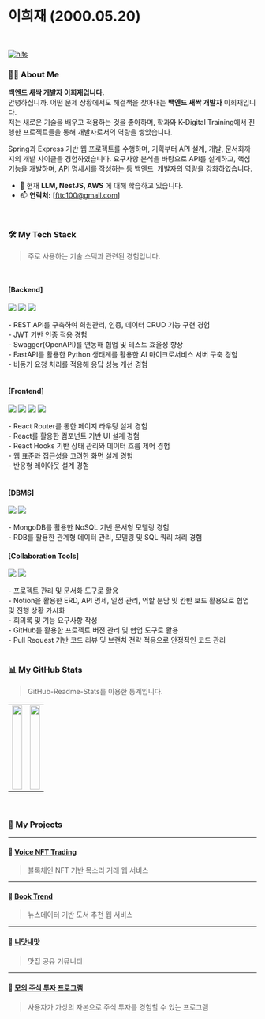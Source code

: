# 이희재 (2000.05.20) 

<br/>

[![hits](https://myhits.vercel.app/api/hit/https%3A%2F%2Fmyhits.vercel.app?color=blue&label=hits&size=small&base_count=1000)](https://myhits.vercel.app)

### 👨‍💻 About Me
**백엔드 새싹 개발자 이희재입니다.**
<br>
안녕하십니까. 어떤 문제 상황에서도 해결책을 찾아내는 **백엔드 새싹 개발자** 이희재입니다.
<br>
저는 새로운 기술을 배우고 적용하는 것을 좋아하며, 학과와 K-Digital Training에서 진행한 프로젝트들을 통해
개발자로서의 역량을 쌓았습니다.

Spring과 Express 기반 웹 프로젝트를 수행하며, 기획부터 API 설계, 개발, 문서화까지의 개발 사이클을 경험하였습니다. 요구사항 분석을 바탕으로 API를 설계하고, 핵심 기능을 개발하며, API 명세서를 작성하는 등 백엔드 
개발자의 역량을 강화하였습니다.

- 🌱 현재 **LLM, NestJS, AWS** 에 대해 학습하고 있습니다.
- 📫 **연락처:** [fttc100@gmail.com]

<br/>

### 🛠️ My Tech Stack
> 주로 사용하는 기술 스택과 관련된 경험입니다.

<br>

#### **[Backend]**
<p>
  <img src="https://img.shields.io/badge/Express-000000?style=for-the-badge&logo=express&logoColor=white"/>
  <img src="https://img.shields.io/badge/FastAPI-009688?style=for-the-badge&logo=fastapi&logoColor=white"/>
  <img src="https://img.shields.io/badge/SpringBoot-6DB33F?style=for-the-badge&logo=spring&logoColor=white"/>
</p>
- REST API를 구축하여 회원관리, 인증, 데이터 CRUD 기능 구현 경험<br>
- JWT 기반 인증 적용 경험<br>
- Swagger(OpenAPI)를 연동해 협업 및 테스트 효율성 향상<br>
- FastAPI를 활용한 Python 생태계를 활용한 AI 마이크로서비스 서버 구축 경험<br>
- 비동기 요청 처리를 적용해 응답 성능 개선 경험<br>

<br>

#### **[Frontend]**
<p>
  <img src="https://img.shields.io/badge/React-61DAFB?style=for-the-badge&logo=react&logoColor=black"/>
  <img src="https://img.shields.io/badge/HTML5-E34F26?style=for-the-badge&logo=html5&logoColor=white"/>
  <img src="https://img.shields.io/badge/CSS3-1572B6?style=for-the-badge&logo=css3&logoColor=white"/>
  <img src="https://img.shields.io/badge/JavaScript-F7DF1E?style=for-the-badge&logo=javascript&logoColor=black"/>
</p>
- React Router를 통한 페이지 라우팅 설계 경험<br>
- React를 활용한 컴포넌트 기반 UI 설계 경험<br>
- React Hooks 기반 상태 관리와 데이터 흐름 제어 경험<br>
- 웹 표준과 접근성을 고려한 화면 설계 경험<br>
- 반응형 레이아웃 설계 경험<br>

<br>

#### **[DBMS]**
<p>
  <img src="https://img.shields.io/badge/MySQL-4479A1?style=for-the-badge&logo=mysql&logoColor=white"/>
  <img src="https://img.shields.io/badge/MongoDB-47A248?style=for-the-badge&logo=mongodb&logoColor=white"/>
</p>
- MongoDB를 활용한 NoSQL 기반 문서형 모델링 경험<br>
- RDB를 활용한 관계형 데이터 관리, 모델링 및 SQL 쿼리 처리 경험

<br>

#### **[Collaboration Tools]**
<p>
  <img src="https://img.shields.io/badge/GitHub-181717?style=for-the-badge&logo=github&logoColor=white"/>
  <img src="https://img.shields.io/badge/Notion-000000?style=for-the-badge&logo=notion&logoColor=white"/>
</p>
- 프로젝트 관리 및 문서화 도구로 활용<br>
- Notion을 활용한 ERD, API 명세, 일정 관리, 역할 분담 및 칸반 보드 활용으로 협업 및 진행 상황 가시화<br>
- 회의록 및 기능 요구사항 작성<br>
- GitHub를 활용한 프로젝트 버전 관리 및 협업 도구로 활용<br>
- Pull Request 기반 코드 리뷰 및 브랜치 전략 적용으로 안정적인 코드 관리<br>

<br/>

### 📊 My GitHub Stats
> GitHub-Readme-Stats를 이용한 통계입니다.

<table align="center" width="100%">
  <tr>
    <td align="center">
      <img src="https://github-readme-stats.vercel.app/api?username=elevensheep&show_icons=true&theme=radical" height="170px" width="100%"/>
    </td>
    <td align="center">
      <img src="https://github-readme-stats.vercel.app/api/top-langs/?username=elevensheep&layout=compact&theme=radical" height="170px" width="100%"/>
    </td>
  </tr>
</table>

<br/>

### 🚀 My Projects

---

#### 🔗 [Voice NFT Trading](https://github.com/elevensheep/Voice_NFT_Trading)
> 블록체인 NFT 기반 목소리 거래 웹 서비스

---

#### 🔗 [Book Trend](https://github.com/elevensheep/projectApi)
> 뉴스데이터 기반 도서 추천 웹 서비스

---

#### 🔗 [니맛내맛](https://github.com/elevensheep/mustgo)
> 맛집 공유 커뮤니티

---

#### 🔗 [모의 주식 투자 프로그램](https://github.com/elevensheep/FundProject)
> 사용자가 가상의 자본으로 주식 투자를 경험할 수 있는 프로그램
